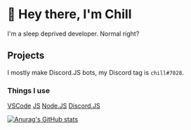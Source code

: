 # 👋 Hey there, I'm Chill
I'm a sleep deprived developer. Normal right?

## Projects
I mostly make Discord.JS bots, my Discord tag is `chill#7028`.

### Things I use
[VSCode](https://code.visualstudio.com/) [JS](https://developer.mozilla.org/en-US/docs/Web/JavaScript) [Node.JS](https://nodejs.org/en/) [Discord.JS](https://discord.js.org/#/)

[![Anurag's GitHub stats](https://github-readme-stats.vercel.app/api?username=WheresChill)](https://github.com/anuraghazra/github-readme-stats)
